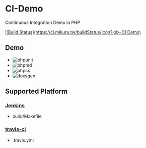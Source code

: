 # CI-Demo
Continuous Integration Demo in PHP

[![Build Status](https://ci.mikuru.tw/buildStatus/icon?job=CI Demo)](https://ci.mikuru.tw/job/CI%20Demo/)

## Demo
 * ![phpunit](https://img.shields.io/badge/phpunit-4.6.6-blue.svg)
 * ![phpmd](https://img.shields.io/badge/phpmd-2.2.2-blue.svg)
 * ![phpcs](https://img.shields.io/badge/phpcs-2.3.1-blue.svg)
 * ![doxygen](https://img.shields.io/badge/doxygen-1.8.6-blue.svg)


## Supported Platform
### [Jenkins](http://jenkins-ci.org/)
 * build/Makefile

### [travis-ci](http://travis-ci.org)
 * .travis.yml
